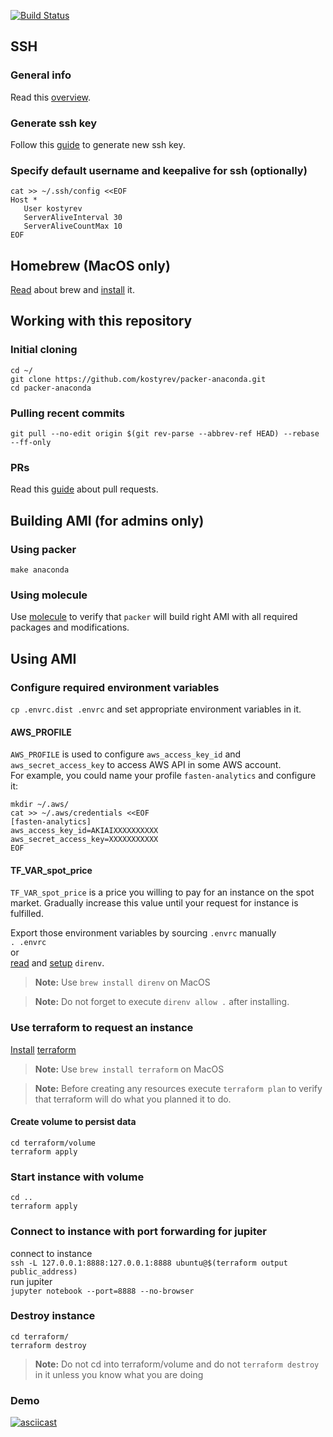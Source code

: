 [![Build Status](https://travis-ci.org/kostyrev/packer-anaconda.svg?branch=master)](https://travis-ci.org/kostyrev/packer-anaconda)
## SSH
### General info
Read this [overview](http://www.unixwiz.net/techtips/ssh-agent-forwarding.html).
### Generate ssh key
Follow this [guide](https://help.github.com/articles/generating-a-new-ssh-key-and-adding-it-to-the-ssh-agent/#platform-mac) to generate new ssh key.
### Specify default username and keepalive for ssh (optionally)
```
cat >> ~/.ssh/config <<EOF
Host *
   User kostyrev
   ServerAliveInterval 30
   ServerAliveCountMax 10
EOF
```
## Homebrew (MacOS only)
[Read](https://en.wikipedia.org/wiki/Homebrew_(package_management_software)) about brew and [install](https://brew.sh) it.

## Working with this repository
### Initial cloning
```
cd ~/
git clone https://github.com/kostyrev/packer-anaconda.git
cd packer-anaconda
```
### Pulling recent commits
`git pull --no-edit origin $(git rev-parse --abbrev-ref HEAD) --rebase --ff-only`

### PRs
Read this [guide](https://confluence.atlassian.com/bitbucket/work-with-pull-requests-223220593.html) about pull requests.

## Building AMI (for admins only)
### Using packer
```
make anaconda
```
### Using molecule
Use [molecule](https://molecule.readthedocs.io) to verify that `packer` will build right AMI with all required packages and modifications.

## Using AMI
### Configure required environment variables
`cp .envrc.dist .envrc`
and set appropriate environment variables in it.  

#### AWS_PROFILE
`AWS_PROFILE` is used to configure `aws_access_key_id` and `aws_secret_access_key` to access AWS API in some AWS account.  
For example, you could name your profile `fasten-analytics` and configure it:
```
mkdir ~/.aws/
cat >> ~/.aws/credentials <<EOF
[fasten-analytics]
aws_access_key_id=AKIAIXXXXXXXXXX
aws_secret_access_key=XXXXXXXXXXX
EOF
```
#### TF_VAR_spot_price
`TF_VAR_spot_price` is a price you willing to pay for an instance on the spot market.
Gradually increase this value until your request for instance is fulfilled.

Export those environment variables by sourcing `.envrc` manually  
`. .envrc`  
or  
[read](https://direnv.net) and [setup](https://github.com/direnv/direnv#setup) `direnv`.
> **Note:**
> Use `brew install direnv` on MacOS

> **Note:**
> Do not forget to execute `direnv allow .` after installing.

### Use terraform to request an instance
[Install](https://github.com/kostyrev/ansible-role-terraform) [terraform](https://www.terraform.io/)  
> **Note:**
> Use `brew install terraform` on MacOS

> **Note:**
> Before creating any resources execute `terraform plan` to verify that terraform will do what you planned it to do.

#### Create volume to persist data
```
cd terraform/volume
terraform apply
```
### Start instance with volume
```
cd ..
terraform apply
```

### Connect to instance with port forwarding for jupiter
connect to instance  
`ssh -L 127.0.0.1:8888:127.0.0.1:8888 ubuntu@$(terraform output public_address)`  
run jupiter  
`jupyter notebook --port=8888 --no-browser`

### Destroy instance
```
cd terraform/
terraform destroy
```
> **Note:**
> Do not cd into terraform/volume and do not `terraform destroy` in it unless you know what you are doing

### Demo
[![asciicast](https://asciinema.org/a/oa4lBu6S3bSGAxqLMwYYjkGIc.png)](https://asciinema.org/a/oa4lBu6S3bSGAxqLMwYYjkGIc)
